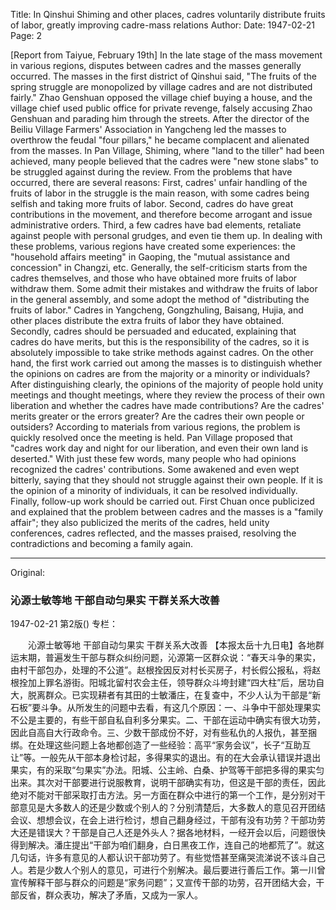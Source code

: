 Title: In Qinshui Shiming and other places, cadres voluntarily distribute fruits of labor, greatly improving cadre-mass relations
Author:
Date: 1947-02-21
Page: 2

[Report from Taiyue, February 19th] In the late stage of the mass movement in various regions, disputes between cadres and the masses generally occurred. The masses in the first district of Qinshui said, "The fruits of the spring struggle are monopolized by village cadres and are not distributed fairly." Zhao Genshuan opposed the village chief buying a house, and the village chief used public office for private revenge, falsely accusing Zhao Genshuan and parading him through the streets. After the director of the Beiliu Village Farmers' Association in Yangcheng led the masses to overthrow the feudal "four pillars," he became complacent and alienated from the masses. In Pan Village, Shiming, where "land to the tiller" had been achieved, many people believed that the cadres were "new stone slabs" to be struggled against during the review. From the problems that have occurred, there are several reasons: First, cadres' unfair handling of the fruits of labor in the struggle is the main reason, with some cadres being selfish and taking more fruits of labor. Second, cadres do have great contributions in the movement, and therefore become arrogant and issue administrative orders. Third, a few cadres have bad elements, retaliate against people with personal grudges, and even tie them up. In dealing with these problems, various regions have created some experiences: the "household affairs meeting" in Gaoping, the "mutual assistance and concession" in Changzi, etc. Generally, the self-criticism starts from the cadres themselves, and those who have obtained more fruits of labor withdraw them. Some admit their mistakes and withdraw the fruits of labor in the general assembly, and some adopt the method of "distributing the fruits of labor." Cadres in Yangcheng, Gongzhuling, Baisang, Hujia, and other places distribute the extra fruits of labor they have obtained. Secondly, cadres should be persuaded and educated, explaining that cadres do have merits, but this is the responsibility of the cadres, so it is absolutely impossible to take strike methods against cadres. On the other hand, the first work carried out among the masses is to distinguish whether the opinions on cadres are from the majority or a minority or individuals? After distinguishing clearly, the opinions of the majority of people hold unity meetings and thought meetings, where they review the process of their own liberation and whether the cadres have made contributions? Are the cadres' merits greater or the errors greater? Are the cadres their own people or outsiders? According to materials from various regions, the problem is quickly resolved once the meeting is held. Pan Village proposed that "cadres work day and night for our liberation, and even their own land is deserted." With just these few words, many people who had opinions recognized the cadres' contributions. Some awakened and even wept bitterly, saying that they should not struggle against their own people. If it is the opinion of a minority of individuals, it can be resolved individually. Finally, follow-up work should be carried out. First Chuan once publicized and explained that the problem between cadres and the masses is a "family affair"; they also publicized the merits of the cadres, held unity conferences, cadres reflected, and the masses praised, resolving the contradictions and becoming a family again.



<hr /> 

Original: 


### 沁源士敏等地  干部自动匀果实  干群关系大改善

1947-02-21
第2版()
专栏：

　　沁源士敏等地
    干部自动匀果实
    干群关系大改善
    【本报太岳十九日电】各地群运末期，普遍发生干部与群众纠纷问题，沁源第一区群众说：“春天斗争的果实，由村干部包办，处理的不公道”。赵根拴因反对村长买房子，村长假公报私，将赵根拴加上罪名游街。阳城北留村农会主任，领导群众斗垮封建“四大柱”后，居功自大，脱离群众。已实现耕者有其田的士敏潘庄，在复查中，不少人认为干部是“新石板”要斗争。从所发生的问题中去看，有这几个原因：一、斗争中干部处理果实不公是主要的，有些干部自私自利多分果实。二、干部在运动中确实有很大功劳，因此自高自大行政命令。三、少数干部成份不好，对有些私仇的人报仇，甚至捆绑。在处理这些问题上各地都创造了一些经验：高平“家务会议”，长子“互助互让”等。一般先从干部本身检讨起，多得果实的退出。有的在大会承认错误并退出果实，有的采取“匀果实”办法。阳城、公主岭、白桑、护驾等干部把多得的果实匀出来。其次对干部要进行说服教育，说明干部确实有功，但这是干部的责任，因此绝对不能对干部采取打击方法。另一方面在群众中进行的第一个工作，是分别对干部意见是大多数人的还是少数或个别人的？分别清楚后，大多数人的意见召开团结会议、想想会议，在会上进行检讨，想自己翻身经过，干部有没有功劳？干部功劳大还是错误大？干部是自己人还是外头人？据各地材料，一经开会以后，问题很快得到解决。潘庄提出“干部为咱们翻身，白日黑夜工作，连自己的地都荒了”。就这几句话，许多有意见的人都认识干部功劳了。有些觉悟甚至痛哭流涕说不该斗自己人。若是少数人个别人的意见，可进行个别解决。最后要进行善后工作。第一川曾宣传解释干部与群众的问题是“家务问题”；又宣传干部的功劳，召开团结大会，干部反省，群众表功，解决了矛盾，又成为一家人。
